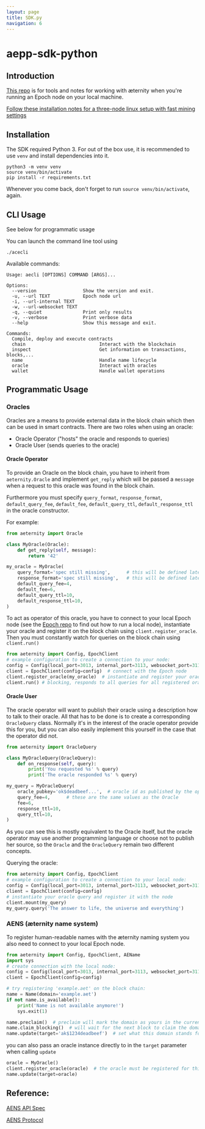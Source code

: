 ```yaml
---
layout: page
title: SDK.py
navigation: 6
---
```


# aepp-sdk-python

## Introduction
[This repo](https://github.com/aeternity/aepp-sdk-python) is for tools and notes for working with æternity when you're running an Epoch node on your local machine.

[Follow these installation notes for a three-node linux setup with fast mining settings](https://github.com/aeternity/aepp-sdk-python/blob/master/INSTALL.md)

## Installation
The SDK required Python 3. For out of the box use, it is recommended to use
`venv` and install dependencies into it.

```
python3 -m venv venv
source venv/bin/activate
pip install -r requirements.txt
```

Whenever you come back, don't forget to run `source venv/bin/activate`, again.

## CLI Usage
See below for programmatic usage

You can launch the command line tool using

```
./acecli
```

Available commands:

```
Usage: aecli [OPTIONS] COMMAND [ARGS]...

Options:
  --version                 Show the version and exit.
  -u, --url TEXT            Epoch node url
  -i, --url-internal TEXT
  -w, --url-websocket TEXT
  -q, --quiet               Print only results
  -v, --verbose             Print verbose data
  --help                    Show this message and exit.

Commands:
  Compile, deploy and execute contracts
  chain                           Interact with the blockchain
  inspect                         Get information on transactions, blocks,...
  name                            Handle name lifecycle
  oracle                          Interact with oracles
  wallet                          Handle wallet operations
```

## Programmatic Usage

### Oracles
Oracles are a means to provide external data in the block chain which then
can be used in smart contracts. There are two roles when using an oracle:

 - Oracle Operator ("hosts" the oracle and responds to queries)
 - Oracle User (sends queries to the oracle)

#### Oracle Operator

To provide an Oracle on the block chain, you have to inherit from
`aeternity.Oracle` and implement `get_reply` which will be passed a `message`
when a request to this oracle was found in the block chain.

Furthermore you must specify `query_format`, `response_format`,
`default_query_fee`, `default_fee`, `default_query_ttl`, `default_response_ttl`
in the oracle constructor.

For example:

```python
from aeternity import Oracle

class MyOracle(Oracle):
    def get_reply(self, message):
        return '42'

my_oracle = MyOracle(
    query_format='spec still missing',      # this will be defined later
    response_format='spec still missing',   # this will be defined later
    default_query_fee=4,
    default_fee=6,
    default_query_ttl=10,
    default_response_ttl=10,
)
```

To act as operator of this oracle, you have to connect to your local Epoch node
(see the [Epoch repo](https://github.com/aeternity/epoch) to find out how to run
a local node), instantiate your oracle and register it on the block chain using
`client.register_oracle`. Then you must constantly watch for queries on the
block chain using `client.run()`

```python
from aeternity import Config, EpochClient
# example configuration to create a connection to your node:
config = Config(local_port=3013, internal_port=3113, websocket_port=3114)
client = EpochClient(config=config)  # connect with the Epoch node
client.register_oracle(my_oracle)  # instantiate and register your oracle
client.run() # blocking, responds to all queries for all registered oracles
```

#### Oracle User
The oracle operator will want to publish their oracle using a description how
to talk to their oracle. All that has to be done is to create a corresponding
`OracleQuery` class. Normally it's in the interest of the oracle operator
provide this for you, but you can also easily implement this yourself in the
case that the operator did not.

```python
from aeternity import OracleQuery

class MyOracleQuery(OracleQuery):
    def on_response(self, query):
        print('You requested %s' % query)
        print('The oracle responded %s' % query)

my_query = MyOracleQuery(
    oracle_pubkey='ok$deadbeef...',  # oracle id as published by the operator
    query_fee=4,      # these are the same values as the Oracle
    fee=6,
    response_ttl=10,
    query_ttl=10,
)
```

As you can see this is mostly equivalent to the Oracle itself, but the oracle
operator may use another programming language or choose not to publish her
source, so the `Oracle` and the `OracleQuery` remain two different concepts.

Querying the oracle:

```python
from aeternity import Config, EpochClient
# example configuration to create a connection to your local node:
config = Config(local_port=3013, internal_port=3113, websocket_port=3114)
client = EpochClient(config=config)
# instantiate your oracle query and register it with the node
client.mount(my_query)
my_query.query('The answer to life, the universe and everything')
```

### AENS (æternity name system)
To register human-readable names with the æternity naming system you also need
to connect to your local Epoch node.

```python
from aeternity import Config, EpochClient, AEName
import sys
# create connection with the local node:
config = Config(local_port=3013, internal_port=3113, websocket_port=3114)
client = EpochClient(config=config)

# try registering 'example.aet' on the block chain:
name = Name(domain='example.aet')
if not name.is_available():
    print('Name is not available anymore!')
    sys.exit(1)

name.preclaim()  # preclaim will mark the domain as yours in the current block
name.claim_blocking()  # will wait for the next block to claim the domain
name.update(target='ak$1234deadbeef')  # set what this domain stands for
```

you can also pass an oracle instance directly to in the `target` parameter
when calling `update`

```python
oracle = MyOracle()
client.register_oracle(oracle)  # the oracle must be registered for this to work
name.update(target=oracle)
```

## Reference:
[AENS API Spec](https://github.com/aeternity/protocol/blob/master/epoch/api/naming_system_api_usage.md)

[AENS Protocol](https://github.com/aeternity/protocol/blob/master/AENS.md)
